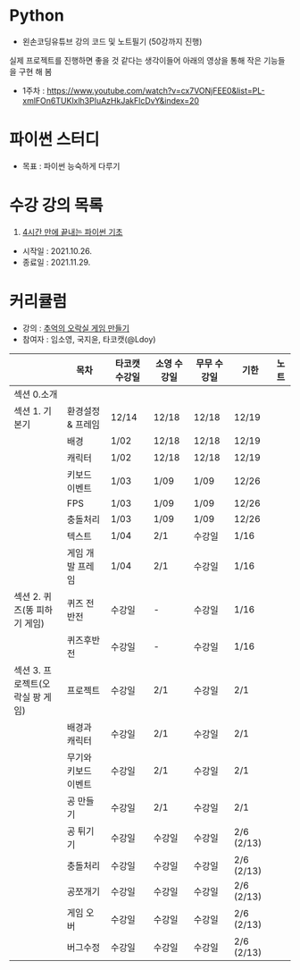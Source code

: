 # Python
- 왼손코딩유튜브 강의 코드 및 노트필기 (50강까지 진행)

실제 프로젝트를 진행하면 좋을 것 같다는 생각이들어 아래의 영상을 통해 작은 기능들을 구현 해 봄 
- 1주차 : https://www.youtube.com/watch?v=cx7VONjFEE0&list=PL-xmlFOn6TUKlxlh3PIuAzHkJakFlcDvY&index=20

# 파이썬 스터디
- 목표 : 파이썬 능숙하게 다루기 

# 수강 강의 목록
1. [4시간 만에 끝내는 파이썬 기초](https://www.youtube.com/c/김왼손의왼손코딩/playlists)
- 시작일 : 2021.10.26.
- 종료일 : 2021.11.29.

# 커리큘럼
- 강의 : [추억의 오락실 게임 만들기](https://www.inflearn.com/course/나도코딩-파이썬-활용편-1#curriculum)
- 참여자 : 임소영, 국지윤, 타코캣(@Ldoy)

|  | 목차 |  타코캣 수강일 | 소영 수강일 | 무무 수강일 | 기한 | 노트 |
| -------- | -------- | -------- | -------- | -------- |-------- |-------- |
| 섹션 0.소개    |      |      | |
| 섹션 1. 기본기 | 환경설정 & 프레임| 12/14 | 12/18 | 12/18 | 12/19 |
| | 배경 |  1/02 | 12/18 | 12/18 | 12/19 |  
| | 캐릭터 | 1/02 | 12/18 | 12/18 | 12/19 | 
|| 키보드 이벤트 | 1/03 | 1/09 | 1/09 | 12/26 |
|| FPS | 1/03 | 1/09 | 1/09 | 12/26 |
|| 충돌처리 | 1/03 | 1/09 | 1/09 | 12/26 |
|| 텍스트 | 1/04 | 2/1 | 수강일 | 1/16 |
|| 게임 개발 프레임 | 1/04 | 2/1 | 수강일 | 1/16 |
| 섹션 2. 퀴즈(똥 피하기 게임) |퀴즈 전반전| 수강일 | - | 수강일 | 1/16 |
||퀴즈후반전| 수강일 | - | 수강일 | 1/16 |
| 섹션 3. 프로젝트(오락실 팡 게임) | 프로젝트 | 수강일 | 2/1 | 수강일 | 2/1 |
|| 배경과 캐릭터 | 수강일 | 2/1 | 수강일 | 2/1 |
|| 무기와 키보드 이벤트 | 수강일 | 2/1 | 수강일 | 2/1 |
|| 공 만들기| 수강일 | 2/1 | 수강일 | 2/1 |
|| 공 튀기기| 수강일 | 수강일 | 수강일 | 2/6 (2/13) |
|| 충돌처리 | 수강일 | 수강일 | 수강일 | 2/6 (2/13) |
|| 공쪼개기 | 수강일 | 수강일 | 수강일 | 2/6 (2/13) |
|| 게임 오버| 수강일 | 수강일 | 수강일 | 2/6 (2/13) |
|| 버그수정 | 수강일 | 수강일 | 수강일 | 2/6 (2/13) |

